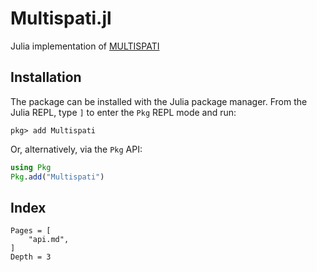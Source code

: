 # Multispati.jl

Julia implementation of [MULTISPATI](https://doi.org/10.3170/2007-8-18312)

## Installation

The package can be installed with the Julia package manager.
From the Julia REPL, type `]` to enter the `Pkg` REPL mode and run:

```
pkg> add Multispati
```

Or, alternatively, via the `Pkg` API:

```julia
using Pkg
Pkg.add("Multispati")
```

## Index

```@contents
Pages = [
    "api.md",
]
Depth = 3
```
